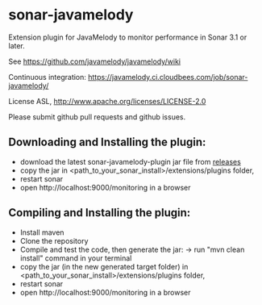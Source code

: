 sonar-javamelody
=========================

Extension plugin for JavaMelody to monitor performance in Sonar 3.1 or later.

See https://github.com/javamelody/javamelody/wiki

Continuous integration: https://javamelody.ci.cloudbees.com/job/sonar-javamelody/

License ASL, http://www.apache.org/licenses/LICENSE-2.0

Please submit github pull requests and github issues.


Downloading and Installing the plugin:
---------------------------------------
 - download the latest sonar-javamelody-plugin jar file from [releases](https://github.com/evernat/sonar-javamelody/releases)
 - copy the jar in \<path_to_your_sonar_install\>/extensions/plugins folder,
 - restart sonar
 - open http://localhost:9000/monitoring in a browser


Compiling and Installing the plugin:
---------------------------------------
 - Install maven
 - Clone the repository
 - Compile and test the code, then generate the jar:
	-> run "mvn clean install" command in your terminal
 - copy the jar (in the new generated target folder) in \<path_to_your_sonar_install\>/extensions/plugins folder,
 - restart sonar
 - open http://localhost:9000/monitoring in a browser
 